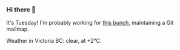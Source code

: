 ### Hi there :wave:

It's Tuesday! I'm probably working for [this bunch](https://github.com/kohofinancial), maintaining a Git mailmap.

Weather in Victoria BC: clear, at +2°C.

